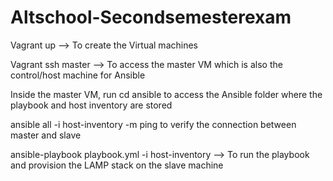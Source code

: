# Altschool-Secondsemesterexam
Vagrant up --> To create the Virtual machines

Vagrant ssh master --> To access the master VM which is also the control/host machine for Ansible

Inside the master VM, run cd ansible to access the Ansible folder where the playbook and host inventory are stored

ansible all -i host-inventory -m ping to verify the connection between master and slave

ansible-playbook playbook.yml -i host-inventory --> To run the playbook and provision the LAMP stack on the slave machine
